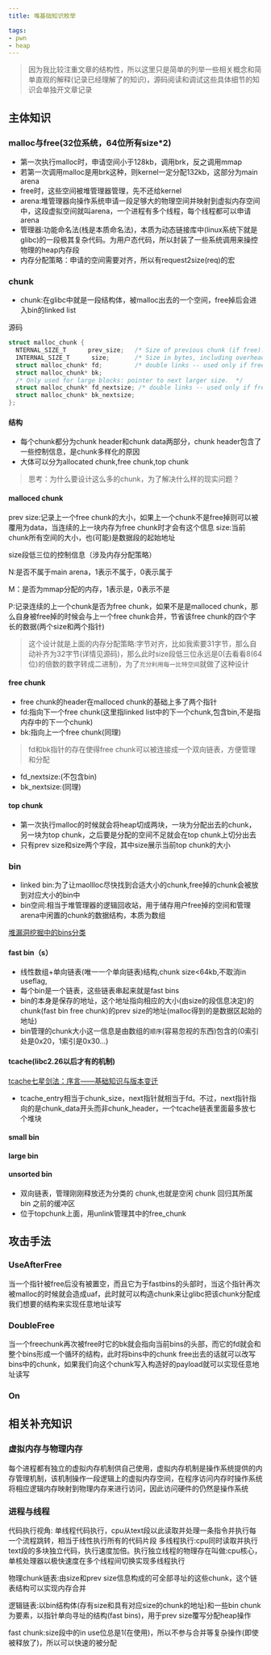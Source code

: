 ```yaml
---
title: 堆基础知识枚举

tags: 
- pwn
- heap
---
```



>因为我比较注重文章的结构性，所以这里只是简单的列举一些相关概念和简单直观的解释(记录已经理解了的知识)，源码阅读和调试这些具体细节的知识会单独开文章记录  

## 主体知识
### malloc与free(32位系统，64位所有size*2)
- 第一次执行malloc时，申请空间小于128kb，调用brk，反之调用mmap
- 若第一次调用malloc是用brk这种，则kernel一定分配132kb，这部分为main arena
- free时，这些空间被堆管理器管理，先不还给kernel
- arena:堆管理器向操作系统申请一段足够大的物理空间并映射到虚拟内存空间中，这段虚拟空间就叫arena，一个进程有多个线程，每个线程都可以申请arena
- 管理器:功能命名法(栈是本质命名法)，本质为动态链接库中(linux系统下就是glibc)的一段极其复杂代码。为用户态代码，所以封装了一些系统调用来操控物理的heap内存段
- 内存分配策略：申请的空间需要对齐，所以有request2size(req)的宏
### chunk
- chunk:在glibc中就是一段结构体，被malloc出去的一个空间，free掉后会进入bin的linked list 

源码    

```c
struct malloc_chunk {
  NTERNAL_SIZE_T      prev_size;   /* Size of previous chunk (if free).  */
  INTERNAL_SIZE_T      size;       /* Size in bytes, including overhead. */
  struct malloc_chunk* fd;         /* double links -- used only if free. */
  struct malloc_chunk* bk;
  /* Only used for large blocks: pointer to next larger size.  */
  struct malloc_chunk* fd_nextsize; /* double links -- used only if free. */
  struct malloc_chunk* bk_nextsize;
};
```
#### 结构
- 每个chunk都分为chunk header和chunk data两部分，chunk header包含了一些控制信息，是chunk多样化的原因
- 大体可以分为allocated chunk,free chunk,top chunk  

>思考：为什么要设计这么多的chunk，为了解决什么样的现实问题？

#### malloced chunk
prev size:记录上一个free chunk的大小，如果上一个chunk不是free掉则可以被覆用为data，当连续的上一块内存为free chunk时才会有这个信息
size:当前chunk所有空间的大小，也(可能)是数据段的起始地址    

size段低三位的控制信息（涉及内存分配策略）  

N:是否不属于main arena，1表示不属于，0表示属于  

M：是否为mmap分配的内存，1表示是，0表示不是 

P:记录连续的上一个chunk是否为free chunk，如果不是是malloced chunk，那么自身被free掉的时候会与上一个free chunk合并，节省该free chunk的四个字长的数据(两个size和两个指针)     


>这个设计就是上面的内存分配策略:字节对齐，比如我索要31字节，那么自动补齐为32字节(详情见源码)，那么此时size段低三位永远是0(去看看8(64位)的倍数的数字转成二进制)，为了`充分利用每一比特空间`就做了这种设计


#### free chunk
- free chunk的header在malloced chunk的基础上多了两个指针
- fd:指向下一个free chunk(这里指linked list中的下一个chunk,包含bin,不是指内存中的下一个chunk)
- bk:指向上一个free chunk(同理)
>fd和bk指针的存在使得free chunk可以被连接成一个双向链表，方便管理和分配
- fd_nextsize:(不包含bin)
- bk_nextsize:(同理)
#### top chunk
- 第一次执行malloc的时候就会将heap切成两块，一块为分配出去的chunk，另一块为top chunk，之后要是分配的空间不足就会在top chunk上切分出去
- 只有prev size和size两个字段，其中size展示当前top chunk的大小

### bin
- linked bin:为了让maollloc尽快找到合适大小的chunk,free掉的chunk会被放到对应大小的bin中
- bin空间:相当于堆管理器的逻辑回收站，用于储存用户free掉的空间和管理arena中闲置的chunk的数据结构，本质为数组    

[堆漏洞挖掘中的bins分类](https://blog.csdn.net/qq_41453285/article/details/96865321)
#### fast bin（s）
- 线性数组+单向链表(唯一一个单向链表)结构,chunk size<64kb,不取消in useflag,
- 每个bin是一个链表，这些链表串起来就是fast bins
- bin的本身是保存的地址，这个地址指向相应的大小(由size的段信息决定)的chunk(fast bin free chunk)的prev size的地址(malloc得到的是数据区起始的地址)
- bin管理的chunk大小这一信息是由数组的`顺序`(容易忽视的东西)包含的(0索引处是0x20，1索引是0x30...)
#### tcache(libc2.26以后才有的机制)
[tcache七星剑法：序言——基础知识与版本变迁](https://www.cnblogs.com/JmpCliff/articles/17359951.html)
- tcache_entry相当于chunk_size，next指针就相当于fd。不过，next指针指向的是chunk_data开头而非chunk_header，一个tcache链表里面最多放七个堆块

#### small bin
#### large bin
#### unsorted bin
- 双向链表，管理刚刚释放还为分类的 chunk,也就是空闲 chunk 回归其所属 bin 之前的缓冲区
- 位于topchunk上面，用unlink管理其中的free_chunk

## 攻击手法

### UseAfterFree
当一个指针被free后没有被置空，而且它为于fastbins的头部时，当这个指针再次被malloc的时候就会造成uaf，此时就可以构造chunk来让glibc把该chunk分配成我们想要的结构来实现任意地址读写
### DoubleFree
当一个freechunk再次被free时它的bk就会指向当前bins的头部，而它的fd就会和整个bins形成一个循环的结构，此时将bins中的chunk  free出去的话就可以改写bins中的chunk，如果我们向这个chunk写入构造好的payload就可以实现任意地址读写
### On

## 相关补充知识
### 虚拟内存与物理内存
每个进程都有独立的虚拟内存机制供自己使用，虚拟内存机制是操作系统提供的内存管理机制，该机制操作一段逻辑上的虚拟内存空间，在程序访问内存时操作系统将相应逻辑内存映射到物理内存来进行访问，因此访问硬件的仍然是操作系统

### 进程与线程
代码执行视角:
单线程代码执行，cpu从text段以此读取并处理一条指令并执行每一个流程跳转，相当于线性执行所有的代码片段
多线程执行:cpu同时读取并执行text段的多块独立代码，执行速度加倍。执行独立线程的物理存在叫做:cpu核心，单核处理器以极快速度在多个线程间切换实现多线程执行


物理chunk链表:由size和prev size信息构成的可全部寻址的这些chunk，这个链表结构可以实现内存合并    


逻辑链表:以bin结构体(存有size和具有对应size的chunk的地址)和一些bin chunk为要素，以指针单向寻址的结构(fast bins)，用于prev size覆写分配heap操作







fast chunk:size段中的in use位总是1(在使用)，所以不参与合并等复杂操作(即使被释放了)，所以可以快速的被分配





